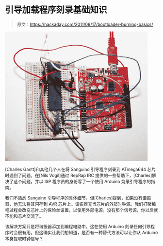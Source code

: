 # 引导加载程序刻录基础知识

> 原文：<https://hackaday.com/2011/08/17/bootloader-burning-basics/>

![](img/5ad3fec297f19489e19e2fc23e540f5e.png "bootloader-burning")

[Charles Gantt]和其他几个人在将 Sanguino 引导程序刻录到 ATmega644 芯片时遇到了问题。在[Nils Vogil]通过 RepRap IRC 提供的一些帮助下，[Charles]解决了这个问题，并以 ISP 程序员的身份写了一个使用 Arduino 烧录引导程序的指南。

我们不熟悉 Sanguino 引导程序的具体细节，但[Charles]提到，如果没有谐振器，他无法将其闪存到 AVR 芯片上。谐振器充当芯片的外部时钟源。我们打赌编程过程会改变芯片上的保险丝设置，以使用外部电源。没有那个信号源，你以后就不能和芯片交流了。

该解决方案只是将谐振器添加到编程电路中。这在使用 Arduino 刻录任何引导程序时会很有用。但这确实让我们想知道，是否有一种替代方法可以让你从 Arduino 本身提取时钟信号？